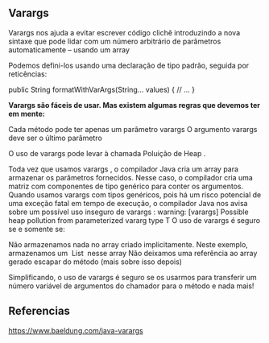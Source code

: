 ## Varargs

Varargs nos ajuda a evitar escrever código clichê introduzindo a nova sintaxe que pode lidar com um número arbitrário de parâmetros automaticamente – usando um array

Podemos defini-los usando uma declaração de tipo padrão, seguida por reticências:

public String formatWithVarArgs(String... values) {
    // ...
}

**Varargs são fáceis de usar. Mas existem algumas regras que devemos ter em mente:**

Cada método pode ter apenas um parâmetro varargs
O argumento varargs deve ser o último parâmetro

O uso de varargs pode levar à chamada Poluição de Heap .

Toda vez que usamos varargs , o compilador Java cria um array para armazenar os parâmetros fornecidos. Nesse caso, o compilador cria uma matriz com componentes de tipo genérico para conter os argumentos.
Quando usamos varargs com tipos genéricos, pois há um risco potencial de uma exceção fatal em tempo de execução, o compilador Java nos avisa sobre um possível uso inseguro de varargs :
warning: [varargs] Possible heap pollution from parameterized vararg type T
O uso de varargs é seguro se e somente se:

Não armazenamos nada no array criado implicitamente. Neste exemplo, armazenamos um  List<Integer>  nesse array
Não deixamos uma referência ao array gerado escapar do método (mais sobre isso depois)

Simplificando, o uso de varargs é seguro se os usarmos para transferir um número variável de argumentos do chamador para o método e nada mais!

## Referencias

https://www.baeldung.com/java-varargs